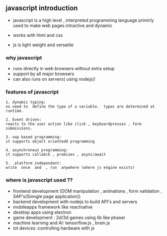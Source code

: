## javascript introduction

- javascript is a high level , interpreted programming language 
primirly used to make web pages intractive and dynamic 

- works with  html and css
- js is light weight and versatile


###  why javascript

- runs directly in web browsers without extra setup
- support  by  all major  browsers
- can also runs on servers( using nodejs)!

### features of javascript

```
1. dynamic typing:
no need to  define the type of a variable.  types are determined at runtime.

2. Event driven:
reacts to the user action like click , keyboardpresses , form submissions.

3. oop based programming:
it supports object orientedd programming  

4. asynchronous programming:
it supports callabck , promises , async/await 

5.  platform independant:  
write  once  and  , run  anywhere (where js engine exists)
```

### where is  javascript used ??

- frontend  development (DOM manipulation , animations , form validation , SAP's(Sinngle page application))
- backend development with nodejs to build API's and servers
- mobileapps framework like reactnative
- desktop apps using electron
- game development : 2d/3d  games using lib like phaser
- machine learning and AI: tensorflow.js , brain.js
- iot devices :controlling hardware with js
